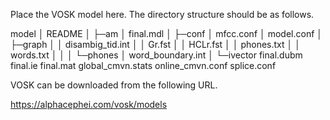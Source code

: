Place the VOSK model here.
The directory structure should be as follows.

model
│  README
│
├─am
│      final.mdl
│
├─conf
│      mfcc.conf
│      model.conf
│
├─graph
│  │  disambig_tid.int
│  │  Gr.fst
│  │  HCLr.fst
│  │  phones.txt
│  │  words.txt
│  │
│  └─phones
│          word_boundary.int
│
└─ivector
        final.dubm
        final.ie
        final.mat
        global_cmvn.stats
        online_cmvn.conf
        splice.conf

VOSK can be downloaded from the following URL.

https://alphacephei.com/vosk/models
